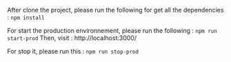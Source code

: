 After clone the project, please run the following for get all the dependencies :
``
npm install
``

For start the production environnement, please run the following :
``
npm run start-prod
``
Then, visit : http://localhost:3000/

For stop it, please run this :
``
npm run stop-prod
``